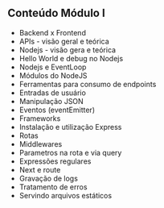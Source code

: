 ## Conteúdo Módulo I

- Backend x Frontend
- APIs - visão geral e teórica
- Nodejs - visão gera e teórica
- Hello World e debug no Nodejs
- Nodejs e EventLoop
- Módulos do NodeJS
- Ferramentas para consumo de endpoints
- Entradas de usuário
- Manipulação JSON
- Eventos (eventEmitter)
- Frameworks
- Instalação e utilização Express
- Rotas
- Middlewares
- Parametros na rota e via query
- Expressões regulares
- Next e route
- Gravação de logs
- Tratamento de erros
- Servindo arquivos estáticos
